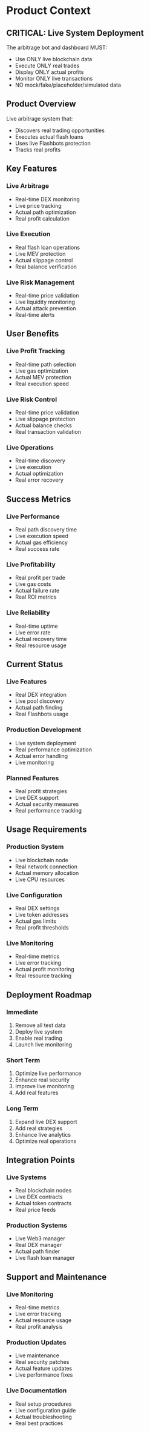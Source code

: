 # Product Context

## CRITICAL: Live System Deployment
The arbitrage bot and dashboard MUST:
- Use ONLY live blockchain data
- Execute ONLY real trades
- Display ONLY actual profits
- Monitor ONLY live transactions
- NO mock/fake/placeholder/simulated data

## Product Overview
Live arbitrage system that:
- Discovers real trading opportunities
- Executes actual flash loans
- Uses live Flashbots protection
- Tracks real profits

## Key Features

### Live Arbitrage
- Real-time DEX monitoring
- Live price tracking
- Actual path optimization
- Real profit calculation

### Live Execution
- Real flash loan operations
- Live MEV protection
- Actual slippage control
- Real balance verification

### Live Risk Management
- Real-time price validation
- Live liquidity monitoring
- Actual attack prevention
- Real-time alerts

## User Benefits

### Live Profit Tracking
- Real-time path selection
- Live gas optimization
- Actual MEV protection
- Real execution speed

### Live Risk Control
- Real-time price validation
- Live slippage protection
- Actual balance checks
- Real transaction validation

### Live Operations
- Real-time discovery
- Live execution
- Actual optimization
- Real error recovery

## Success Metrics

### Live Performance
- Real path discovery time
- Live execution speed
- Actual gas efficiency
- Real success rate

### Live Profitability
- Real profit per trade
- Live gas costs
- Actual failure rate
- Real ROI metrics

### Live Reliability
- Real-time uptime
- Live error rate
- Actual recovery time
- Real resource usage

## Current Status

### Live Features
- Real DEX integration
- Live pool discovery
- Actual path finding
- Real Flashbots usage

### Production Development
- Live system deployment
- Real performance optimization
- Actual error handling
- Live monitoring

### Planned Features
- Real profit strategies
- Live DEX support
- Actual security measures
- Real performance tracking

## Usage Requirements

### Production System
- Live blockchain node
- Real network connection
- Actual memory allocation
- Live CPU resources

### Live Configuration
- Real DEX settings
- Live token addresses
- Actual gas limits
- Real profit thresholds

### Live Monitoring
- Real-time metrics
- Live error tracking
- Actual profit monitoring
- Real resource tracking

## Deployment Roadmap

### Immediate
1. Remove all test data
2. Deploy live system
3. Enable real trading
4. Launch live monitoring

### Short Term
1. Optimize live performance
2. Enhance real security
3. Improve live monitoring
4. Add real features

### Long Term
1. Expand live DEX support
2. Add real strategies
3. Enhance live analytics
4. Optimize real operations

## Integration Points

### Live Systems
- Real blockchain nodes
- Live DEX contracts
- Actual token contracts
- Real price feeds

### Production Systems
- Live Web3 manager
- Real DEX manager
- Actual path finder
- Live flash loan manager

## Support and Maintenance

### Live Monitoring
- Real-time metrics
- Live error tracking
- Actual resource usage
- Real profit analysis

### Production Updates
- Live maintenance
- Real security patches
- Actual feature updates
- Live performance fixes

### Live Documentation
- Real setup procedures
- Live configuration guide
- Actual troubleshooting
- Real best practices
